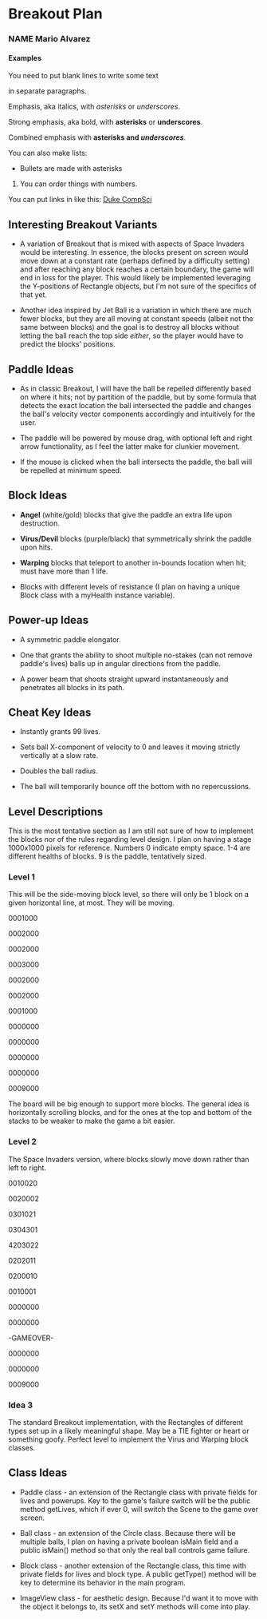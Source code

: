 # Breakout Plan
### NAME Mario Alvarez


#### Examples

You need to put blank lines to write some text

in separate paragraphs.


Emphasis, aka italics, with *asterisks* or _underscores_.

Strong emphasis, aka bold, with **asterisks** or __underscores__.

Combined emphasis with **asterisks and _underscores_**.


You can also make lists:
* Bullets are made with asterisks
1. You can order things with numbers.


You can put links in like this: [Duke CompSci](https://www.cs.duke.edu)


## Interesting Breakout Variants

 * A variation of Breakout that is mixed with aspects of Space Invaders would be interesting. In essence, the blocks present on screen would move down at a constant rate (perhaps defined by a difficulty setting) and after reaching any block reaches a certain boundary, the game will end in loss for the player. This would likely be implemented leveraging the Y-positions of Rectangle objects, but I'm not sure of the specifics of that yet.
 

 * Another idea inspired by Jet Ball is a variation in which there are much fewer blocks, but they are all moving at constant speeds (albeit not the same between blocks) and the goal is to destroy all blocks without letting the ball reach the top side *either*, so the player would have to predict the blocks' positions.
 
## Paddle Ideas

 * As in classic Breakout, I will have the ball be repelled differently based on where it hits; not by partition of the paddle, but by some formula that detects the exact location the ball intersected the paddle and changes the ball's velocity vector components accordingly and intuitively for the user.
 

 * The paddle will be powered by mouse drag, with optional left and right arrow functionality, as I feel the latter make for clunkier movement.


 * If the mouse is clicked when the ball intersects the paddle, the ball will be repelled at minimum speed.


## Block Ideas

 * __Angel__ (white/gold) blocks that give the paddle an extra life upon destruction.


 * __Virus/Devil__ blocks (purple/black) that symmetrically shrink the paddle upon hits.


 * __Warping__ blocks that teleport to another in-bounds location when hit; must have more than 1 life.
 

 * Blocks with different levels of resistance (I plan on having a unique Block class with a myHealth instance variable).


## Power-up Ideas

 * A symmetric paddle elongator.


 * One that grants the ability to shoot multiple no-stakes (can not remove paddle's lives) balls up in angular directions from the paddle.


 * A power beam that shoots straight upward instantaneously and penetrates all blocks in its path.


## Cheat Key Ideas

 * Instantly grants 99 lives.


 * Sets ball X-component of velocity to 0 and leaves it moving strictly vertically at a slow rate.


 * Doubles the ball radius.


 * The ball will temporarily bounce off the bottom with no repercussions.


## Level Descriptions

This is the most tentative section as I am still not sure of how to implement the blocks
nor of the rules regarding level design. I plan on having a stage 1000x1000 pixels for reference.
Numbers 0 indicate empty space. 1-4 are different healths of blocks. 9 is the paddle, tentatively sized.


### Level 1

This will be the side-moving block level, so there will only be 1 block on a given
horizontal line, at most. They will be moving.

0001000

0002000

0002000

0003000

0002000

0002000

0001000

0000000

0000000

0000000

0000000

0009000

The board will be big enough to support more blocks. The general idea is horizontally
scrolling blocks, and for the ones at the top and bottom of the stacks to be weaker
to make the game a bit easier.

### Level 2

The Space Invaders version, where blocks slowly move down rather than left to right.

0010020

0020002

0301021

0304301

4203022

0202011

0200010

0010001

0000000

0000000

-GAMEOVER-

0000000

0000000

0009000

### Idea 3

The standard Breakout implementation, with the Rectangles of different types
set up in a likely meaningful shape. May be a TIE fighter or heart or something
goofy. Perfect level to implement the Virus and Warping block classes.


## Class Ideas

 * Paddle class - an extension of the Rectangle class with private fields for lives and powerups. Key to the game's failure switch will be the public method getLives, which if ever 0, will switch the Scene to the game over screen.


 * Ball class - an extension of the Circle class. Because there will be multiple balls, I plan on having a private boolean isMain field and a public isMain() method so that only the real ball controls game failure.


 * Block class - another extension of the Rectangle class, this time with private fields for lives and block type. A public getType() method will be key to determine its behavior in the main program.


 * ImageView class - for aesthetic design. Because I'd want it to move with the object it belongs to, its setX and setY methods will come into play.

